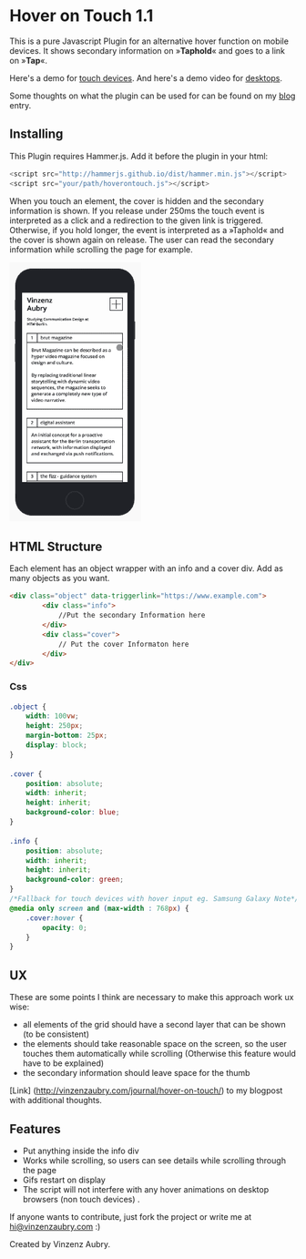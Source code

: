 # Hover on Touch 1.1

This is a pure Javascript Plugin for an alternative hover function on mobile devices. It shows secondary information on »**Taphold**« and goes to a link on »**Tap**«.

Here's a demo for [touch devices](http://vinzenzaubry.com/demos/hoverontouch/). And here's a demo video for [desktops](http://vinzenzaubry.com/demos/hoverontouch/desktop).

Some thoughts on what the plugin can be used for can be found on my [blog](http://vinzenzaubry.com/journal/hover-on-touch/) entry. 

## Installing
This Plugin requires Hammer.js. Add it before the plugin in your html:

```javascript
<script src="http://hammerjs.github.io/dist/hammer.min.js"></script>
<script src="your/path/hoverontouch.js"></script>
```

When you touch an element, the cover is hidden and the secondary information is shown. If you release under 250ms the touch event is interpreted as a click and a redirection to the given link is triggered. Otherwise, if you hold longer, the event is interpreted as a »Taphold« and the cover is shown again on release. The user can read the secondary information while scrolling the page for example.

![Preview of the Plugin on a Portfolio](/media/readme.gif?raw=true "Preview")

## HTML Structure

Each element has an object wrapper with an info and a cover div. Add as many objects as you want.
```html
<div class="object" data-triggerlink="https://www.example.com">
        <div class="info">
            //Put the secondary Information here
        </div>
        <div class="cover">
            // Put the cover Informaton here
        </div>
</div>
```
### Css
```css
.object {
    width: 100vw;
    height: 250px;
    margin-bottom: 25px;
    display: block;
}

.cover {
    position: absolute;
    width: inherit;
    height: inherit;
    background-color: blue;
}

.info {
    position: absolute;
    width: inherit;
    height: inherit;
    background-color: green;
}
/*Fallback for touch devices with hover input eg. Samsung Galaxy Note*/
@media only screen and (max-width : 768px) {
    .cover:hover {
        opacity: 0;
    }
}
```
## UX
These are some points I think are necessary to make this approach work ux wise:

- all elements of the grid should have a second layer that can be shown (to be consistent)
- the elements should take reasonable space on the screen, so the user touches them automatically while scrolling (Otherwise this feature would have to be explained)
- the secondary information should leave space for the thumb

[Link] (http://vinzenzaubry.com/journal/hover-on-touch/) to my blogpost with additional thoughts.

## Features

- Put anything inside the info div
- Works while scrolling, so users can see details while scrolling through the page
- Gifs restart on display
- The script will not interfere with any hover animations on desktop browsers (non touch devices) .


If anyone wants to contribute, just fork the project or write me at hi@vinzenzaubry.com :)

Created by Vinzenz Aubry.
